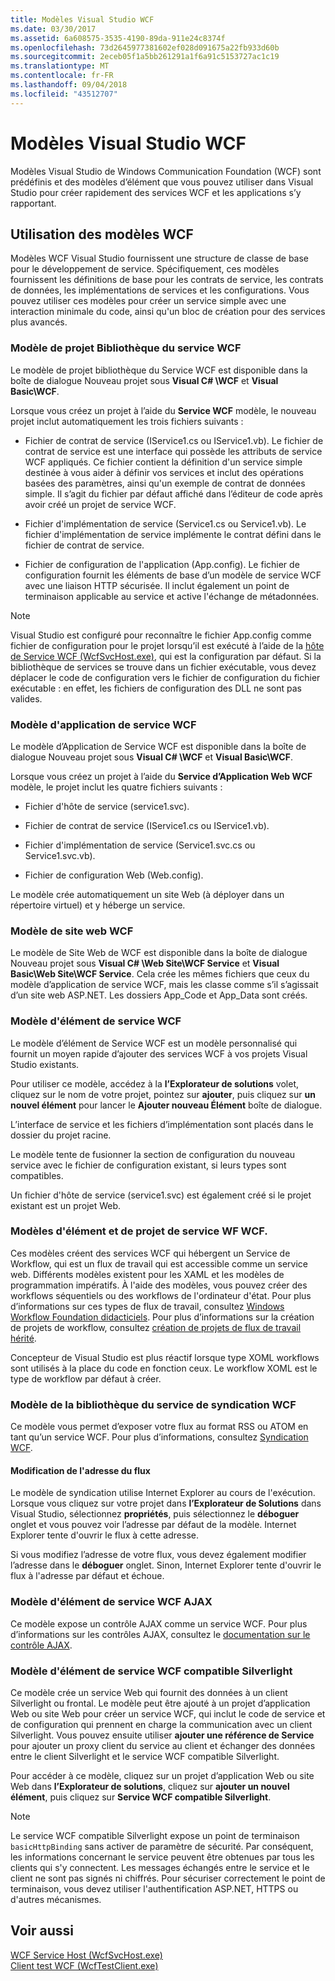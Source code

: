 ```yaml
---
title: Modèles Visual Studio WCF
ms.date: 03/30/2017
ms.assetid: 6a608575-3535-4190-89da-911e24c8374f
ms.openlocfilehash: 73d2645977381602ef028d091675a22fb933d60b
ms.sourcegitcommit: 2eceb05f1a5bb261291a1f6a91c5153727ac1c19
ms.translationtype: MT
ms.contentlocale: fr-FR
ms.lasthandoff: 09/04/2018
ms.locfileid: "43512707"
---
```

# <a name="wcf-visual-studio-templates"></a>Modèles Visual Studio WCF
Modèles Visual Studio de Windows Communication Foundation (WCF) sont prédéfinis et des modèles d’élément que vous pouvez utiliser dans Visual Studio pour créer rapidement des services WCF et les applications s’y rapportant.  
  
## <a name="using-the-wcf-templates"></a>Utilisation des modèles WCF  
 Modèles WCF Visual Studio fournissent une structure de classe de base pour le développement de service. Spécifiquement, ces modèles fournissent les définitions de base pour les contrats de service, les contrats de données, les implémentations de services et les configurations. Vous pouvez utiliser ces modèles pour créer un service simple avec une interaction minimale du code, ainsi qu'un bloc de création pour des services plus avancés.  
  
### <a name="wcf-service-library-project-template"></a>Modèle de projet Bibliothèque du service WCF  
 Le modèle de projet bibliothèque du Service WCF est disponible dans la boîte de dialogue Nouveau projet sous **Visual C# \WCF** et **Visual Basic\WCF**.  
  
 Lorsque vous créez un projet à l’aide du **Service WCF** modèle, le nouveau projet inclut automatiquement les trois fichiers suivants :  
  
-   Fichier de contrat de service (IService1.cs ou IService1.vb). Le fichier de contrat de service est une interface qui possède les attributs de service WCF appliqués. Ce fichier contient la définition d'un service simple destinée à vous aider à définir vos services et inclut des opérations basées des paramètres, ainsi qu'un exemple de contrat de données simple. Il s’agit du fichier par défaut affiché dans l’éditeur de code après avoir créé un projet de service WCF.  
  
-   Fichier d'implémentation de service (Service1.cs ou Service1.vb). Le fichier d'implémentation de service implémente le contrat défini dans le fichier de contrat de service.  
  
-   Fichier de configuration de l'application (App.config). Le fichier de configuration fournit les éléments de base d’un modèle de service WCF avec une liaison HTTP sécurisée. Il inclut également un point de terminaison applicable au service et active l'échange de métadonnées.  
  
> [!NOTE]
>  Visual Studio est configuré pour reconnaître le fichier App.config comme fichier de configuration pour le projet lorsqu’il est exécuté à l’aide de la [hôte de Service WCF (WcfSvcHost.exe)](../../../docs/framework/wcf/wcf-service-host-wcfsvchost-exe.md), qui est la configuration par défaut. Si la bibliothèque de services se trouve dans un fichier exécutable, vous devez déplacer le code de configuration vers le fichier de configuration du fichier exécutable : en effet, les fichiers de configuration des DLL ne sont pas valides.  
  
### <a name="wcf-service-application-template"></a>Modèle d'application de service WCF  
 Le modèle d’Application de Service WCF est disponible dans la boîte de dialogue Nouveau projet sous **Visual C# \WCF** et **Visual Basic\WCF**.  
  
 Lorsque vous créez un projet à l’aide du **Service d’Application Web WCF** modèle, le projet inclut les quatre fichiers suivants :  
  
-   Fichier d'hôte de service (service1.svc).  
  
-   Fichier de contrat de service (IService1.cs ou IService1.vb).  
  
-   Fichier d'implémentation de service (Service1.svc.cs ou Service1.svc.vb).  
  
-   Fichier de configuration Web (Web.config).  
  
 Le modèle crée automatiquement un site Web (à déployer dans un répertoire virtuel) et y héberge un service.  
  
### <a name="wcf-web-site-template"></a>Modèle de site web WCF  
 Le modèle de Site Web de WCF est disponible dans la boîte de dialogue Nouveau projet sous **Visual C# \Web Site\WCF Service** et **Visual Basic\Web Site\WCF Service**. Cela crée les mêmes fichiers que ceux du modèle d’application de service WCF, mais les classe comme s’il s’agissait d’un site web ASP.NET. Les dossiers App_Code et App_Data sont créés.  
  
### <a name="wcf-service-item-template"></a>Modèle d'élément de service WCF  
 Le modèle d’élément de Service WCF est un modèle personnalisé qui fournit un moyen rapide d’ajouter des services WCF à vos projets Visual Studio existants.  
  
 Pour utiliser ce modèle, accédez à la **l’Explorateur de solutions** volet, cliquez sur le nom de votre projet, pointez sur **ajouter**, puis cliquez sur **un nouvel élément** pour lancer le **Ajouter nouveau Élément** boîte de dialogue.  
  
 L’interface de service et les fichiers d’implémentation sont placés dans le dossier du projet racine.  
  
 Le modèle tente de fusionner la section de configuration du nouveau service avec le fichier de configuration existant, si leurs types sont compatibles.  
  
 Un fichier d'hôte de service (service1.svc) est également créé si le projet existant est un projet Web.  
  
### <a name="wcf-wf-service-project-and-item-template"></a>Modèles d'élément et de projet de service WF WCF.  
 Ces modèles créent des services WCF qui hébergent un Service de Workflow, qui est un flux de travail qui est accessible comme un service web. Différents modèles existent pour les XAML et les modèles de programmation impératifs. À l'aide des modèles, vous pouvez créer des workflows séquentiels ou des workflows de l'ordinateur d'état. Pour plus d’informations sur ces types de flux de travail, consultez [Windows Workflow Foundation didacticiels](https://msdn.microsoft.com/library/e9705654-bd96-4b56-8d98-f1f118112d97). Pour plus d’informations sur la création de projets de workflow, consultez [création de projets de flux de travail hérité](/visualstudio/workflow-designer/creating-legacy-workflow-projects).  
  
 Concepteur de Visual Studio est plus réactif lorsque type XOML workflows sont utilisés à la place du code en fonction ceux. Le workflow XOML est le type de workflow par défaut à créer.  
  
### <a name="wcf-syndication-service-library-template"></a>Modèle de la bibliothèque du service de syndication WCF  
 Ce modèle vous permet d’exposer votre flux au format RSS ou ATOM en tant qu’un service WCF. Pour plus d’informations, consultez [Syndication WCF](../../../docs/framework/wcf/feature-details/wcf-syndication.md).  
  
#### <a name="changing-the-address-of-the-feed"></a>Modification de l'adresse du flux  
 Le modèle de syndication utilise Internet Explorer au cours de l'exécution. Lorsque vous cliquez sur votre projet dans **l’Explorateur de Solutions** dans Visual Studio, sélectionnez **propriétés**, puis sélectionnez le **déboguer** onglet et vous pouvez voir l’adresse par défaut de la modèle. Internet Explorer tente d'ouvrir le flux à cette adresse.  
  
 Si vous modifiez l’adresse de votre flux, vous devez également modifier l’adresse dans le **déboguer** onglet. Sinon, Internet Explorer tente d'ouvrir le flux à l'adresse par défaut et échoue.  
  
### <a name="ajax-enabled-wcf-service-item-template"></a>Modèle d'élément de service WCF AJAX  
 Ce modèle expose un contrôle AJAX comme un service WCF. Pour plus d’informations sur les contrôles AJAX, consultez le [documentation sur le contrôle AJAX](https://go.microsoft.com/fwlink/?LinkId=96717).  
  
### <a name="silverlight-enabled-wcf-service-item-template"></a>Modèle d'élément de service WCF compatible Silverlight  
 Ce modèle crée un service Web qui fournit des données à un client Silverlight ou frontal. Le modèle peut être ajouté à un projet d’application Web ou site Web pour créer un service WCF, qui inclut le code de service et de configuration qui prennent en charge la communication avec un client Silverlight. Vous pouvez ensuite utiliser **ajouter une référence de Service** pour ajouter un proxy client du service au client et échanger des données entre le client Silverlight et le service WCF compatible Silverlight.  
  
 Pour accéder à ce modèle, cliquez sur un projet d’application Web ou site Web dans **l’Explorateur de solutions**, cliquez sur **ajouter un nouvel élément**, puis cliquez sur **Service WCF compatible Silverlight**.  
  
> [!NOTE]
>  Le service WCF compatible Silverlight expose un point de terminaison `basicHttpBinding` sans activer de paramètre de sécurité. Par conséquent, les informations concernant le service peuvent être obtenues par tous les clients qui s'y connectent. Les messages échangés entre le service et le client ne sont pas signés ni chiffrés. Pour sécuriser correctement le point de terminaison, vous devez utiliser l'authentification ASP.NET, HTTPS ou d'autres mécanismes.  
  
## <a name="see-also"></a>Voir aussi  
 [WCF Service Host (WcfSvcHost.exe)](../../../docs/framework/wcf/wcf-service-host-wcfsvchost-exe.md)  
 [Client test WCF (WcfTestClient.exe)](../../../docs/framework/wcf/wcf-test-client-wcftestclient-exe.md)
